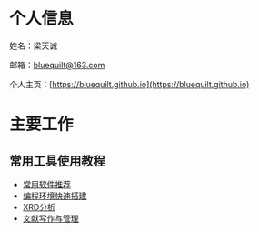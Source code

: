 # 个人信息

姓名：梁天诚

邮箱：bluequilt@163.com

个人主页：[https://bluequilt.github.io](https://bluequilt.github.io)

# 主要工作
## 常用工具使用教程

- [常用软件推荐](https://ltctm.github.io/useful-softwares/)
- [编程环境快速搭建](https://ltctm.github.io/programme-environment/)
- [XRD分析](https://ltctm.github.io/XRD-refinement/)
- [文献写作与管理](https://ltctm.github.io/literature-and-writing/)
